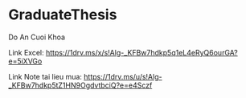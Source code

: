# GraduateThesis
Do An Cuoi Khoa

Link Excel: https://1drv.ms/x/s!Alg-_KFBw7hdkp5q1eL4eRyQ6ourGA?e=5iXVGo

Link Note tai lieu mua: https://1drv.ms/u/s!Alg-_KFBw7hdkp5tZ1HN9OgdvtbciQ?e=e4Sczf